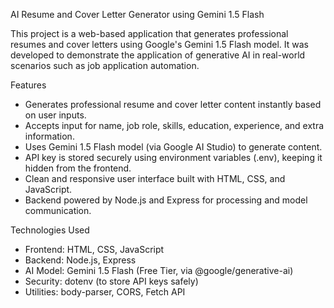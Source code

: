 
AI Resume and Cover Letter Generator using Gemini 1.5 Flash

This project is a web-based application that generates professional resumes and cover letters using Google's Gemini 1.5 Flash model. It was developed  to demonstrate the application of generative AI in real-world scenarios such as job application automation.

Features

- Generates professional resume and cover letter content instantly based on user inputs.
- Accepts input for name, job role, skills, education, experience, and extra information.
- Uses Gemini 1.5 Flash model (via Google AI Studio) to generate content.
- API key is stored securely using environment variables (.env), keeping it hidden from the frontend.
- Clean and responsive user interface built with HTML, CSS, and JavaScript.
- Backend powered by Node.js and Express for processing and model communication.

Technologies Used

- Frontend: HTML, CSS, JavaScript
- Backend: Node.js, Express
- AI Model: Gemini 1.5 Flash (Free Tier, via @google/generative-ai)
- Security: dotenv (to store API keys safely)
- Utilities: body-parser, CORS, Fetch API




